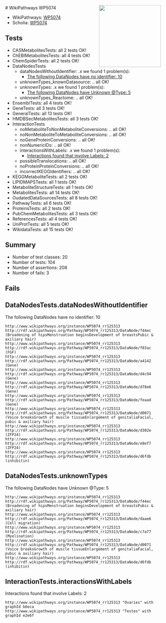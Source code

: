 <img style="float: right; width: 200px" src="https://upload.wikimedia.org/wikipedia/commons/thumb/8/83/Wplogo_with_text_500.png/640px-Wplogo_with_text_500.png" />
# WikiPathways WP5074

* WikiPathways: [WP5074](https://new.wikipathways.org/pathways/WP5074)
* Scholia: [WP5074](https://scholia.toolforge.org/wikipathways/WP5074)
## Tests
* CASMetabolitesTests: all 2 tests OK!
* ChEBIMetabolitesTests: all 4 tests OK!
* ChemSpiderTests: all 2 tests OK!
* DataNodesTests
    * dataNodesWithoutIdentifier: .x we found 1 problem(s):
        * [The following DataNodes have no identifier: 10](#8792c490)
    * unknownTypes_knownDatasource: .. all OK!
    * unknownTypes: .x we found 1 problem(s):
        * [The following DataNodes have Unknown @Type: 5](#839973e3)
    * unknownTypes_Reactome: .. all OK!
* EnsemblTests: all 4 tests OK!
* GeneTests: all 3 tests OK!
* GeneralTests: all 13 tests OK!
* HMDBSecMetabolitesTests: all 3 tests OK!
* InteractionTests
    * noMetaboliteToNonMetaboliteConversions: .. all OK!
    * noNonMetaboliteToMetaboliteConversions: .. all OK!
    * noGeneProteinConversions: .. all OK!
    * nonNumericIDs: .. all OK!
    * interactionsWithLabels: .x we found 1 problem(s):
        * [Interactions found that involve Labels: 2](#630d2679)
    * possibleTranslocations: .. all OK!
    * noProteinProteinConversions: .. all OK!
    * incorrectKEGGIdentifiers: .. all OK!
* KEGGMetaboliteTests: all 2 tests OK!
* LIPIDMAPSTests: all 1 tests OK!
* MetaboliteStructureTests: all 1 tests OK!
* MetabolitesTests: all 14 tests OK!
* OudatedDataSourcesTests: all 8 tests OK!
* PathwayTests: all 6 tests OK!
* ProteinsTests: all 2 tests OK!
* PubChemMetabolitesTests: all 3 tests OK!
* ReferencesTests: all 4 tests OK!
* UniProtTests: all 5 tests OK!
* WikidataTests: all 15 tests OK!


## Summary

* Number of test classes: 20
* Number of tests: 104
* Number of assertions: 208
* Number of fails: 3

## Fails

<a name="8792c490" />

## DataNodesTests.dataNodesWithoutIdentifier

The following DataNodes have no identifier: 10
```
http://www.wikipathways.org/instance/WP5074_rr125313 http://rdf.wikipathways.org/Pathway/WP5074_rr125313/DataNode/f44ec (Broadening of hipsMenstruation beginsDevelopment of breastsPubic & axiliary hair)
http://www.wikipathways.org/instance/WP5074_rr125313 http://rdf.wikipathways.org/Pathway/WP5074_rr125313/DataNode/f03ac (FGF)
http://www.wikipathways.org/instance/WP5074_rr125313 http://rdf.wikipathways.org/Pathway/WP5074_rr125313/DataNode/a4142 (Gene)
http://www.wikipathways.org/instance/WP5074_rr125313 http://rdf.wikipathways.org/Pathway/WP5074_rr125313/DataNode/d4c94 (Gene)
http://www.wikipathways.org/instance/WP5074_rr125313 http://rdf.wikipathways.org/Pathway/WP5074_rr125313/DataNode/d78e6 (Gene)
http://www.wikipathways.org/instance/WP5074_rr125313 http://rdf.wikipathways.org/Pathway/WP5074_rr125313/DataNode/feaad (Gene)
http://www.wikipathways.org/instance/WP5074_rr125313 http://rdf.wikipathways.org/Pathway/WP5074_rr125313/DataNode/d0071 (Voice breaksGrowth of muscle tissueEnlargement of genitaliaFacial, pubic & axiliary hair)
http://www.wikipathways.org/instance/WP5074_rr125313 http://rdf.wikipathways.org/Pathway/WP5074_rr125313/DataNode/d302e (ZFP24)
http://www.wikipathways.org/instance/WP5074_rr125313 http://rdf.wikipathways.org/Pathway/WP5074_rr125313/DataNode/e8ef7 (ZFP24)
http://www.wikipathways.org/instance/WP5074_rr125313 http://rdf.wikipathways.org/Pathway/WP5074_rr125313/DataNode/d6fdb (inhibitin)
```

<a name="839973e3" />

## DataNodesTests.unknownTypes

The following DataNodes have Unknown @Type: 5
```
http://www.wikipathways.org/instance/WP5074_rr125313 http://rdf.wikipathways.org/Pathway/WP5074_rr125313/DataNode/f44ec (Broadening of hipsMenstruation beginsDevelopment of breastsPubic & axiliary hair)
http://www.wikipathways.org/instance/WP5074_rr125313 http://rdf.wikipathways.org/Pathway/WP5074_rr125313/DataNode/daae6 (Cell migration)
http://www.wikipathways.org/instance/WP5074_rr125313 http://rdf.wikipathways.org/Pathway/WP5074_rr125313/DataNode/c7a77 (Myelination)
http://www.wikipathways.org/instance/WP5074_rr125313 http://rdf.wikipathways.org/Pathway/WP5074_rr125313/DataNode/d0071 (Voice breaksGrowth of muscle tissueEnlargement of genitaliaFacial, pubic & axiliary hair)
http://www.wikipathways.org/instance/WP5074_rr125313 http://rdf.wikipathways.org/Pathway/WP5074_rr125313/DataNode/d6fdb (inhibitin)
```

<a name="630d2679" />

## InteractionTests.interactionsWithLabels

Interactions found that involve Labels: 2
```
http://www.wikipathways.org/instance/WP5074_rr125313 "Ovaries" with graphId b6eca
http://www.wikipathways.org/instance/WP5074_rr125313 "Testes" with graphId e2e6f
```

